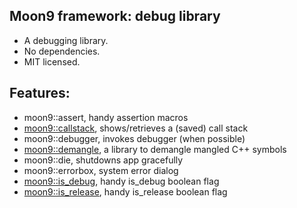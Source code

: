 ## Moon9 framework: debug library
- A debugging library.
- No dependencies.
- MIT licensed.

## Features:
- moon9::assert, handy assertion macros
- [moon9::callstack](https://github.com/r-lyeh/moon9/tree/master/src/moon9/debug/callstack), shows/retrieves a (saved) call stack
- moon9::debugger, invokes debugger (when possible)
- [moon9::demangle](https://github.com/r-lyeh/moon9/tree/master/src/moon9/debug/demangle), a library to demangle mangled C++ symbols
- moon9::die, shutdowns app gracefully
- moon9::errorbox, system error dialog
- [moon9::is_debug](https://github.com/r-lyeh/moon9/tree/master/src/moon9/debug/is_debug), handy is_debug boolean flag
- [moon9::is_release](https://github.com/r-lyeh/moon9/tree/master/src/moon9/debug/is_release), handy is_release boolean flag
